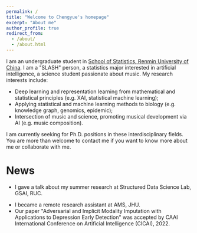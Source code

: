 ```yaml
---
permalink: /
title: "Welcome to Chengyue's homepage"
excerpt: "About me"
author_profile: true
redirect_from: 
  - /about/
  - /about.html
---
```


I am an undergraduate student in [School of Statistics, Renmin University of China](http://stat.ruc.edu.cn/Home/index.htm). I am a "SLASH" person, a statistics major interested in artificial intelligence, a science student passionate about music. My research interests include:
- Deep learning and representation learning from mathematical and statistical principles (e.g. XAI, statistical machine learning);
- Applying statistical and machine learning methods to biology (e.g. knowledge graph, genomics, epidemic);
- Intersection of music and science, promoting musical development via AI (e.g. music composition).

I am currently seeking for Ph.D. positions in these interdisciplinary fields. You are more than welcome to contact me if you want to know more about me or collaborate with me.

News
======
- I gave a talk about my summer research at Structured Data Science Lab, GSAI, RUC.
<!-- - Our paper "From Local to Global: Spectral-Inspired Graph Neural Networks" was submitted to NeurIPS 2022 Workshop GLFrontiers. -->
- I became a remote research assistant at AMS, JHU.
- Our paper "Adversarial and Implicit Modality Imputation with Applications to Depression Early Detection" was accepted by CAAI International Conference on Artificial Intelligence (CICAI), 2022.
